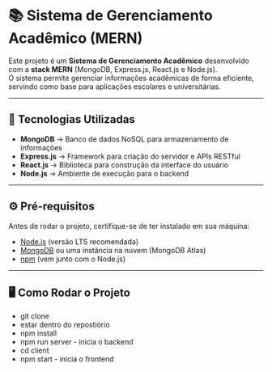 # 📚 Sistema de Gerenciamento Acadêmico (MERN)

Este projeto é um **Sistema de Gerenciamento Acadêmico** desenvolvido com a **stack MERN** (MongoDB, Express.js, React.js e Node.js).  
O sistema permite gerenciar informações acadêmicas de forma eficiente, servindo como base para aplicações escolares e universitárias.

---

## 🚀 Tecnologias Utilizadas

- **MongoDB** → Banco de dados NoSQL para armazenamento de informações  
- **Express.js** → Framework para criação do servidor e APIs RESTful  
- **React.js** → Biblioteca para construção da interface do usuário  
- **Node.js** → Ambiente de execução para o backend  

---

## ⚙️ Pré-requisitos

Antes de rodar o projeto, certifique-se de ter instalado em sua máquina:

- [Node.js](https://nodejs.org/) (versão LTS recomendada)  
- [MongoDB](https://www.mongodb.com/try/download/community) ou uma instância na nuvem (MongoDB Atlas)  
- [npm](https://www.npmjs.com/) (vem junto com o Node.js)  

---

## 🖥️ Como Rodar o Projeto

- git clone
- estar dentro do repostiório
- npm install
- npm run server - inicia o backend
- cd client
- npm start - inicia o frontend
